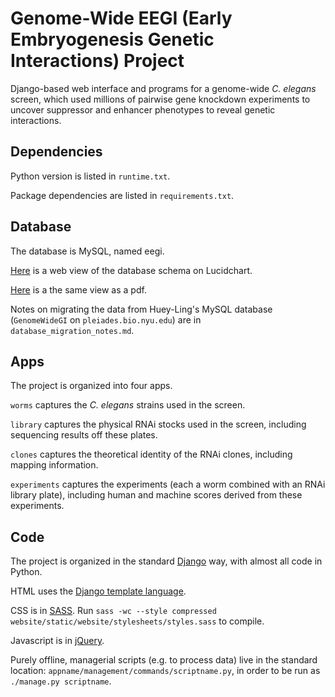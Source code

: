 # Genome-Wide EEGI (Early Embryogenesis Genetic Interactions) Project

Django-based web interface and programs for a genome-wide *C. elegans* screen,
which used millions of pairwise gene knockdown experiments to uncover
suppressor and enhancer phenotypes to reveal genetic interactions.


## Dependencies

Python version is listed in `runtime.txt`.

Package dependencies are listed in `requirements.txt`.


## Database

The database is MySQL, named eegi.

[Here](https://www.lucidchart.com/documents/view/4eb4bac8-5339-ae33-8c00-5ccd0a0085f4)
is a web view of the database schema on Lucidchart.

[Here](https://www.lucidchart.com/publicSegments/view/53f3c896-8854-49cc-8c3a-69d30a005381)
is a the same view as a pdf.

Notes on migrating the data from Huey-Ling's MySQL database
(`GenomeWideGI` on `pleiades.bio.nyu.edu`)
are in `database_migration_notes.md`.

## Apps

The project is organized into four apps.

`worms` captures the *C. elegans* strains used in the screen.

`library` captures the physical RNAi stocks used in the screen,
including sequencing results off these plates.

`clones` captures the theoretical identity of the RNAi clones,
including mapping information.

`experiments` captures the experiments (each a worm combined with an RNAi
library plate),
including human and machine scores derived from these experiments.


## Code

The project is organized in the standard
[Django](https://www.djangoproject.com/) way, with almost all code in Python.

HTML uses the
[Django template language](https://docs.djangoproject.com/en/dev/topics/templates/).

CSS is in [SASS](http://sass-lang.com/). Run
`sass -wc --style compressed website/static/website/stylesheets/styles.sass`
to compile.

Javascript is in [jQuery](http://jquery.com/).

Purely offline, managerial scripts (e.g. to process data)
live in the standard location: `appname/management/commands/scriptname.py`,
in order to be run as `./manage.py scriptname`.
